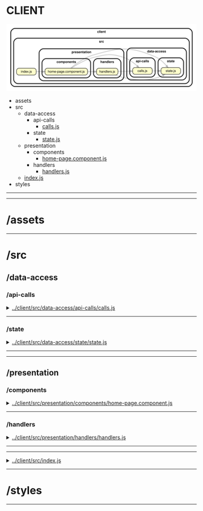 <!-- BEGIN title -->

# CLIENT

<!-- END title -->

<!-- BEGIN TREE -->

![dependency graph](./client.svg)

<!-- END TREE -->

<!-- BEGIN TOC -->

- assets
- src
  - data-access
    - api-calls
      - [calls.js](#clientsrcdata-accessapi-callscallsjs)
    - state
      - [state.js](#clientsrcdata-accessstatestatejs)
  - presentation
    - components
      - [home-page.component.js](#clientsrcpresentationcomponentshome-pagecomponentjs)
    - handlers
      - [handlers.js](#clientsrcpresentationhandlershandlersjs)
  - [index.js](#clientsrcindexjs)
- styles

---

<!-- END TOC -->

---

<!-- BEGIN DOCS -->

# /assets

---

# /src

## /data-access

### /api-calls

<details><summary><a href="../../client/src/data-access/api-calls/calls.js" id="clientsrcdata-accessapi-callscallsjs">../client/src/data-access/api-calls/calls.js</a></summary>

</details>

---

### /state

<details><summary><a href="../../client/src/data-access/state/state.js" id="clientsrcdata-accessstatestatejs">../client/src/data-access/state/state.js</a></summary>

</details>

---

---

## /presentation

### /components

<details><summary><a href="../../client/src/presentation/components/home-page.component.js" id="clientsrcpresentationcomponentshome-pagecomponentjs">../client/src/presentation/components/home-page.component.js</a></summary>

</details>

---

### /handlers

<details><summary><a href="../../client/src/presentation/handlers/handlers.js" id="clientsrcpresentationhandlershandlersjs">../client/src/presentation/handlers/handlers.js</a></summary>

</details>

---

---

<details><summary><a href="../../client/src/index.js" id="clientsrcindexjs">../client/src/index.js</a></summary>

</details>

---

# /styles

---

<!-- END DOCS -->
